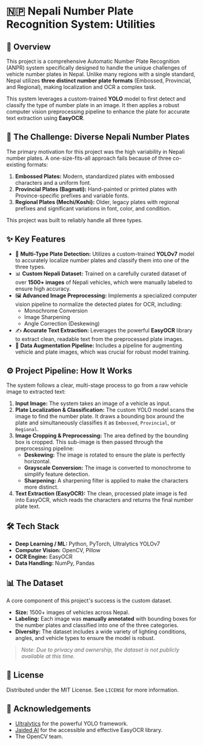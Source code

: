 # 🇳🇵 Nepali Number Plate Recognition System: Utilities

## 📜 Overview

This project is a comprehensive Automatic Number Plate Recognition (ANPR) system specifically designed to handle the unique challenges of vehicle number plates in Nepal. Unlike many regions with a single standard, Nepal utilizes **three distinct number plate formats** (Embossed, Provincial, and Regional), making localization and OCR a complex task.

This system leverages a custom-trained **YOLO** model to first detect and classify the type of number plate in an image. It then applies a robust computer vision preprocessing pipeline to enhance the plate for accurate text extraction using **EasyOCR**.

## 🎯 The Challenge: Diverse Nepali Number Plates

The primary motivation for this project was the high variability in Nepali number plates. A one-size-fits-all approach fails because of three co-existing formats:

1.  **Embossed Plates:** Modern, standardized plates with embossed characters and a uniform font.
2.  **Provincial Plates (Bagmati):** Hand-painted or printed plates with Province-specific prefixes and variable fonts.
3.  **Regional Plates (Mechi/Koshi):** Older, legacy plates with regional prefixes and significant variations in font, color, and condition.

This project was built to reliably handle all three types.

## ✨ Key Features

-   🔎 **Multi-Type Plate Detection:** Utilizes a custom-trained **YOLOv7** model to accurately localize number plates and classify them into one of the three types.
-   📊 **Custom Nepali Dataset:** Trained on a carefully curated dataset of over **1500+ images** of Nepali vehicles, which were manually labeled to ensure high accuracy.
-   🖼️ **Advanced Image Preprocessing:** Implements a specialized computer vision pipeline to normalize the detected plates for OCR, including:
    -   Monochrome Conversion
    -   Image Sharpening
    -   Angle Correction (Deskewing)
-   ✍️ **Accurate Text Extraction:** Leverages the powerful **EasyOCR** library to extract clean, readable text from the preprocessed plate images.
-   🚀 **Data Augmentation Pipeline:** Includes a pipeline for augmenting vehicle and plate images, which was crucial for robust model training.

## ⚙️ Project Pipeline: How It Works

The system follows a clear, multi-stage process to go from a raw vehicle image to extracted text:

1.  **Input Image:** The system takes an image of a vehicle as input.
2.  **Plate Localization & Classification:** The custom YOLO model scans the image to find the number plate. It draws a bounding box around the plate and simultaneously classifies it as `Embossed`, `Provincial`, or `Regional`.
3.  **Image Cropping & Preprocessing:** The area defined by the bounding box is cropped. This sub-image is then passed through the preprocessing pipeline:
    -   **Deskewing:** The image is rotated to ensure the plate is perfectly horizontal.
    -   **Grayscale Conversion:** The image is converted to monochrome to simplify feature detection.
    -   **Sharpening:** A sharpening filter is applied to make the characters more distinct.
4.  **Text Extraction (EasyOCR):** The clean, processed plate image is fed into EasyOCR, which reads the characters and returns the final number plate text.

## 🛠️ Tech Stack

-   **Deep Learning / ML:** Python, PyTorch, Ultralytics YOLOv7
-   **Computer Vision:** OpenCV, Pillow
-   **OCR Engine:** EasyOCR
-   **Data Handling:** NumPy, Pandas

## 📊 The Dataset

A core component of this project's success is the custom dataset.
-   **Size:** 1500+ images of vehicles across Nepal.
-   **Labeling:** Each image was **manually annotated** with bounding boxes for the number plates and classified into one of the three categories.
-   **Diversity:** The dataset includes a wide variety of lighting conditions, angles, and vehicle types to ensure the model is robust.

> *Note: Due to privacy and ownership, the dataset is not publicly available at this time.*
## 📄 License

Distributed under the MIT License. See `LICENSE` for more information.

## 🙏 Acknowledgements

-   [Ultralytics](https://github.com/ultralytics) for the powerful YOLO framework.
-   [Jaided AI](https://github.com/JaidedAI/EasyOCR) for the accessible and effective EasyOCR library.
-   The OpenCV team.
